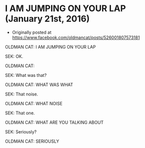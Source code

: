 # I AM JUMPING ON YOUR LAP (January 21st, 2016)

 * Originally posted at https://www.facebook.com/oldmancat/posts/526001807573181

OLDMAN CAT: I AM JUMPING ON YOUR LAP

SEK: OK.

OLDMAN CAT: <deflates>

SEK: What was that?

OLDMAN CAT: WHAT WAS WHAT <deflates>

SEK: That noise.

OLDMAN CAT: WHAT NOISE <deflates>

SEK: That one.

OLDMAN CAT: WHAT ARE YOU TALKING ABOUT <deflates>

SEK: Seriously?

OLDMAN CAT: SERIOUSLY <deflates>

